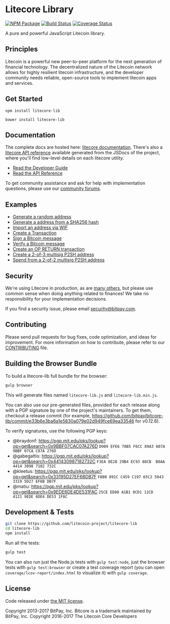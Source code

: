 Litecore Library
=======

[![NPM Package](https://img.shields.io/npm/v/litecore-lib.svg?style=flat-square)](https://www.npmjs.org/package/litecore-lib)
[![Build Status](https://img.shields.io/travis/litecoin-project/litecore-lib.svg?branch=master&style=flat-square)](https://travis-ci.org/litecoin-project/litecore-lib)
[![Coverage Status](https://img.shields.io/coveralls/litecoin-project/litecore-lib.svg?style=flat-square)](https://coveralls.io/r/litecoin-project/litecore-lib)

A pure and powerful JavaScript Litecoin library.

## Principles

Litecoin is a powerful new peer-to-peer platform for the next generation of financial technology. The decentralized nature of the Litecoin network allows for highly resilient litecoin infrastructure, and the developer community needs reliable, open-source tools to implement litecoin apps and services.

## Get Started

```
npm install litecore-lib
```

```
bower install litecore-lib
```

## Documentation

The complete docs are hosted here: [litecore documentation](http://litecore.io/guide/). There's also a [litecore API reference](http://litecore.io/api/) available generated from the JSDocs of the project, where you'll find low-level details on each litecore utility.

- [Read the Developer Guide](http://litecore.io/guide/)
- [Read the API Reference](http://litecore.io/api/)

To get community assistance and ask for help with implementation questions, please use our [community forums](https://forum.litecore.io/).

## Examples

* [Generate a random address](https://github.com/litecoin-project/litecore-lib/blob/master/docs/examples.md#generate-a-random-address)
* [Generate a address from a SHA256 hash](https://github.com/litecoin-project/litecore-lib/blob/master/docs/examples.md#generate-a-address-from-a-sha256-hash)
* [Import an address via WIF](https://github.com/litecoin-project/litecore-lib/blob/master/docs/examples.md#import-an-address-via-wif)
* [Create a Transaction](https://github.com/litecoin-project/litecore-lib/blob/master/docs/examples.md#create-a-transaction)
* [Sign a Bitcoin message](https://github.com/litecoin-project/litecore-lib/blob/master/docs/examples.md#sign-a-bitcoin-message)
* [Verify a Bitcoin message](https://github.com/litecoin-project/litecore-lib/blob/master/docs/examples.md#verify-a-bitcoin-message)
* [Create an OP RETURN transaction](https://github.com/litecoin-project/litecore-lib/blob/master/docs/examples.md#create-an-op-return-transaction)
* [Create a 2-of-3 multisig P2SH address](https://github.com/litecoin-project/litecore-lib/blob/master/docs/examples.md#create-a-2-of-3-multisig-p2sh-address)
* [Spend from a 2-of-2 multisig P2SH address](https://github.com/litecoin-project/litecore-lib/blob/master/docs/examples.md#spend-from-a-2-of-2-multisig-p2sh-address)


## Security

We're using Litecore in production, as are [many others](http://litecore.io#projects), but please use common sense when doing anything related to finances! We take no responsibility for your implementation decisions.

If you find a security issue, please email security@bitpay.com.

## Contributing

Please send pull requests for bug fixes, code optimization, and ideas for improvement. For more information on how to contribute, please refer to our [CONTRIBUTING](https://github.com/litecoin-project/litecore-lib/blob/master/CONTRIBUTING.md) file.

## Building the Browser Bundle

To build a litecore-lib full bundle for the browser:

```sh
gulp browser
```

This will generate files named `litecore-lib.js` and `litecore-lib.min.js`.

You can also use our pre-generated files, provided for each release along with a PGP signature by one of the project's maintainers. To get them, checkout a release commit (for example, https://github.com/bitpay/bitcore-lib/commit/e33b6e3ba6a1e5830a079e02d949fce69ea33546 for v0.12.6).

To verify signatures, use the following PGP keys:
- @braydonf: https://pgp.mit.edu/pks/lookup?op=get&search=0x9BBF07CAC07A276D `D909 EFE6 70B5 F6CC 89A3 607A 9BBF 07CA C07A 276D`
- @gabegattis: https://pgp.mit.edu/pks/lookup?op=get&search=0x441430987182732C `F3EA 8E28 29B4 EC93 88CB  B0AA 4414 3098 7182 732C`
- @kleetus: https://pgp.mit.edu/pks/lookup?op=get&search=0x33195D27EF6BDB7F `F8B0 891C C459 C197 65C2 5043 3319 5D27 EF6B DB7F`
- @matiu: https://pgp.mit.edu/pks/lookup?op=get&search=0x9EDE6DE4DE531FAC `25CE ED88 A1B1 0CD1 12CD  4121 9EDE 6DE4 DE53 1FAC`


## Development & Tests

```sh
git clone https://github.com/litecoin-project/litecore-lib
cd litecore-lib
npm install
```

Run all the tests:

```sh
gulp test
```

You can also run just the Node.js tests with `gulp test:node`, just the browser tests with `gulp test:browser`
or create a test coverage report (you can open `coverage/lcov-report/index.html` to visualize it) with `gulp coverage`.

## License

Code released under [the MIT license](https://github.com/litecoin-project/litecore-lib/blob/master/LICENSE).

Copyright 2013-2017 BitPay, Inc. Bitcore is a trademark maintained by BitPay, Inc.
Copyright 2016-2017 The Litecoin Core Developers
